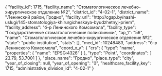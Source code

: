{
    "facility_id": 1715,
    "facility_name": "Стоматологическое лечебно-хирургическое отделение №2",
    "district_id": "4-02-1",
    "district_name": "Ленинский район, Гродно",
    "facility_url": "http:\/\/cgsp.by\/nashi-uslugi\/145-stomatologiya-khirurgicheskaya-byudzhetnyj-priem",
    "facility_address": "б-р Ленинского Комсомола",
    "facility_type": "Государственные стоматологические поликлиники",
    "ap_1": "59",
    "name": "Стоматологическое лечебно-хирургическое отделение №2",
    "state": "public institution",
    "stats": [],
    "med_id": 10248483,
    "address": "б-р Ленинского Комсомола",
    "coord_x_y": {
        "crs": {
            "type": "name",
            "properties": {
                "name": "EPSG:4326"
            }
        },
        "type": "Point",
        "coordinates": [
            23.79,
            53.7001
        ]
    },
    "place_name": "Гродно",
    "place_type": "city",
    "year_of_closing": null,
    "year_of_opening": "0",
    "healthcare_facility_key": 1715,
    "administrative_division_id": "4-02-1"
}